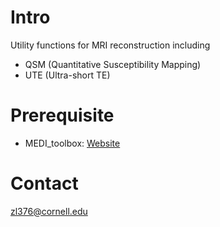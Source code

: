 # Intro
Utility functions for MRI reconstruction including

* QSM (Quantitative Susceptibility Mapping)
* UTE (Ultra-short TE)

# Prerequisite
- MEDI_toolbox:  [Website](http://weill.cornell.edu/mri/pages/qsm.html)

# Contact
zl376@cornell.edu